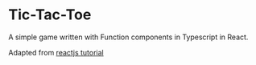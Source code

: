 # Tic-Tac-Toe

A simple game written with Function components in Typescript in React.

Adapted from [reactjs tutorial](https://reactjs.org/tutorial/tutorial.html)
